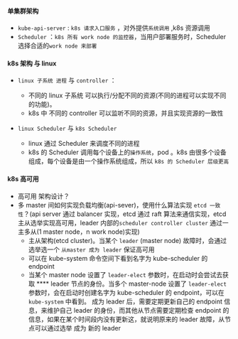 #### 单集群架构

- `kube-api-server` : `k8s 请求入口服务` ，对外提供`系统调用` ,k8s 资源调用
- `Scheduler` ：`k8s 所有 work node 的监控器`，当用户部署服务时，Scheduler 选择合适的`work node 来部署`

#### k8s 架构 与 linux

- `linux 子系统 进程` 与 `controller` ：

  - 不同的 linux 子系统 可以执行/分配不同的资源(不同的进程可以实现不同的功能)。
  - k8s 中 不同的 controller 可以监听不同的资源，并且实现资源的一致性

- `linux Scheduler` 与 `k8s Scheduler`
  - linux 通过 Scheduler 来调度不同的进程
  - k8s 的 Scheduler 调用每个设备上的`操作系统`，pod 。k8s
    由很多个设备组成，每个设备是由一个操作系统组成，所以 `k8s 的 Scheduler 层级更高`

#### k8s 高可用

- 高可用 架构设计？
- 多 master 间如何实现负载均衡(api-sever)，使用什么算法实现 `etcd 一致性`？(api server 通过 balancer 实现，etcd 通过 raft 算法来通信实现，etcd 主从选举实现高可用，leader 内部的`scheduler controller cluster` 通过一主多从(1 master node，n work node)实现)
  - 主从架构(etcd cluster)。当某个 `leader` (master node) 故障时，会通过选举选一个 `从master 成为 leader` 保证高可用
  - 可以在 kube-system 命令空间下看到名字为 kube-scheduler 的 endpoint
  - 当某个 master node 设置了 `leader-elect` 参数时，在启动时会尝试去获取 \*\*\*\*
    leader 节点的身份。当多个 master-node 设置了 `leader-elect`
    参数时，会在启动时创建名字为 kube-scheduler 的 endpoint，可以在`kube-system` 中看到。
    成为 leader 后，需要定期更新自己的 endpoint 信息，来维护自己 leader 的身份，而其他从节点需要定期检查 endpoint 的信息，如果在某个时间段内没有更新这，就说明原来的 leader 故障，从节点可以通过选举 成为 新的 leader
